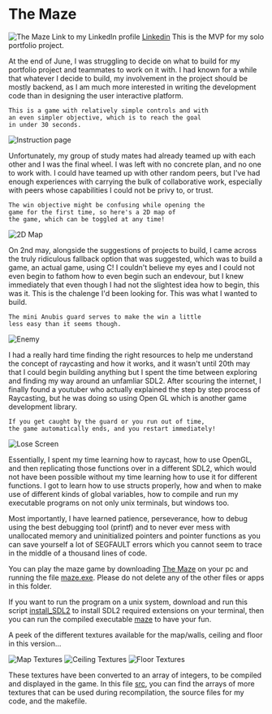 # The Maze
![The Maze](img/welcome.png)
Link to my LinkedIn profile [Linkedin](https://www.linkedin.com/in/tolu-otayomi-319330289)
	This is the MVP for my solo portfolio project.

At the end of June, I was struggling to decide on what to build for my portfolio project and teammates to work on it with. I had known for a while that whatever I decide to build, my involvement in the project should be mostly backend, as I am much more interested in writing the development code than in designing the user interactive platform.

	This is a game with relatively simple controls and with
	an even simpler objective, which is to reach the goal
	in under 30 seconds.

![Instruction page](img/instructions.png)

Unfortunately, my group of study mates had already teamed up with each other and I was the final wheel. I was left with no concrete plan, and no one to work with. I could have teamed up with other random peers, but I've had enough experiences with carrying the bulk of collaborative work, especially with peers whose capabilities I could not be privy to, or trust.

	The win objective might be confusing while opening the
	game for the first time, so here's a 2D map of
	the game, which can be toggled at any time!

![2D Map](img/Map.png)

On 2nd may, alongside the suggestions of projects to build, I came across the truly ridiculous fallback option that was suggested, which was to build a game, an actual game, using C! I couldn't believe my eyes and I could not even begin to fathom how to even begin such an endevour, but I knew immediately that even though I had not the slightest idea how to begin, this was it. This is the chalenge I'd been looking for. This was what I wanted to build.

	The mini Anubis guard serves to make the win a little
	less easy than it seems though.

![Enemy](img/trap!.png)

I had a really hard time finding the right resources to help me understand the concept of raycasting and how it works, and it wasn't until 20th may that I could begin building anything but I spent the time between exploring and finding my way around an unfamliar SDL2. After scouring the internet, I finally found a youtuber who actually explained the step by step process of Raycasting, but he was doing so using Open GL which is another game development library.

	If you get caught by the guard or you run out of time,
	the game automatically ends, and you restart immediately!

![Lose Screen](img/lose.png)

Essentially, I spent my time learning how to raycast, how to use OpenGL, and then replicating those functions over in a different SDL2, which would not have been possible without my time learning how to use it for different functions. I got to learn how to use structs properly, how and when to make use of different kinds of global variables, how to compile and run my executable programs on not only unix terminals, but windows too.

Most importantly, I have learned patience, perseverance, how to debug using the best debugging tool (printf) and to never ever mess with unallocated memory and uninitialized pointers and pointer functions as you can save yourself a lot of SEGFAULT errors which you cannot seem to trace in the middle of a thousand lines of code.

You can play the maze game by downloading [The Maze](The%20Maze/) on your pc and running the file [maze.exe](The%20Maze/maze.exe). Please do not delete any of the other files or apps in this folder.

If you want to run the program on a unix system, download and run this script [install_SDL2](install_SDL2.sh) to install SDL2 required extensions on your terminal, then you can run the compiled executable [maze](maze) to have your fun.

A peek of the different textures available for the map/walls, ceiling and floor in this version...

![Map Textures](img/map_textures.png)
![Ceiling Textures](img/ceiling_textures.png)
![Floor Textures](img/floor_textures.png)

These textures have been converted to an array of integers, to be compiled and displayed in the game. In this file [src](src/), you can find the arrays of more textures that can be used during recompilation, the source files for my code, and the makefile.
